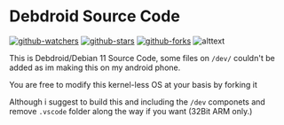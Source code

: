 # Debdroid Source Code

[![github-watchers](https://img.shields.io/github/watchers/SUFandom/debdroid-source?label=Watch&style=social&logo=github)](https://github.com/SUFandom/debdroid-source)
[![github-stars](https://img.shields.io/github/stars/SUFandom/debdroid-source?style=social&logo=github)](https://github.com/user/repo)
[![github-forks](https://img.shields.io/github/forks/SUFandom/debdroid-source?label=Fork&style=social&logo=github)](https://github.com/user/repo)
![alttext](https://img.shields.io/badge/-Debian_Debdroid-BrightGreen?style=flat&logo=Debian)

This is Debdroid/Debian 11 Source Code, some files on `/dev/` couldn't be added as im making this on my android phone.

You are free to modify this kernel-less OS at your basis by forking it

Although i suggest to build this and including the `/dev` componets and remove `.vscode` folder along the way if you want (32Bit ARM only.)